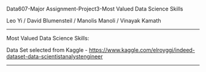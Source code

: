 Data607-Major Assignment-Project3-Most Valued Data Science Skills

Leo Yi / David Blumensteil / Manolis Manoli / Vinayak Kamath

--- 
Most Valued Data Science Skills:

Data Set selected from Kaggle - https://www.kaggle.com/elroyggj/indeed-dataset-data-scientistanalystengineer

---
